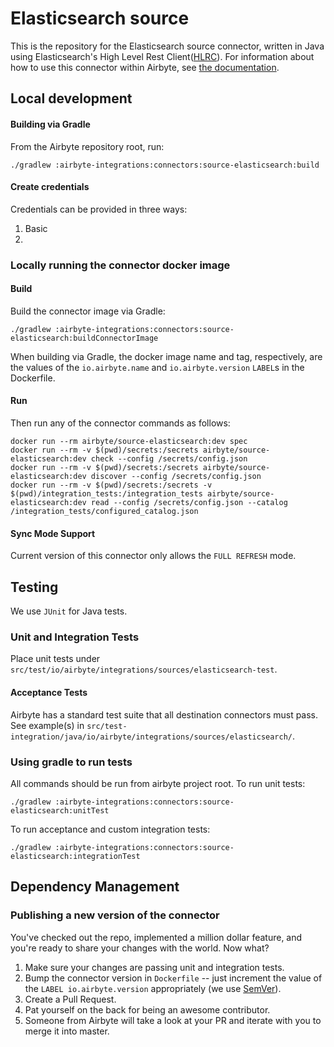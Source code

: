 # Elasticsearch source

This is the repository for the Elasticsearch source connector, written in Java using Elasticsearch's High Level Rest Client([HLRC](https://www.elastic.co/guide/en/elasticsearch/client/java-rest/current/java-rest-high.html)).
For information about how to use this connector within Airbyte, see [the documentation](https://docs.airbyte.io/integrations/sources/elasticsearch).

## Local development

#### Building via Gradle
From the Airbyte repository root, run:
```
./gradlew :airbyte-integrations:connectors:source-elasticsearch:build
```

#### Create credentials
Credentials can be provided in three ways:
1. Basic
2. 

### Locally running the connector docker image

#### Build
Build the connector image via Gradle:

```
./gradlew :airbyte-integrations:connectors:source-elasticsearch:buildConnectorImage
```
When building via Gradle, the docker image name and tag, respectively, are the values of the `io.airbyte.name` and `io.airbyte.version` `LABEL`s in
the Dockerfile.

#### Run
Then run any of the connector commands as follows:
```
docker run --rm airbyte/source-elasticsearch:dev spec
docker run --rm -v $(pwd)/secrets:/secrets airbyte/source-elasticsearch:dev check --config /secrets/config.json
docker run --rm -v $(pwd)/secrets:/secrets airbyte/source-elasticsearch:dev discover --config /secrets/config.json
docker run --rm -v $(pwd)/secrets:/secrets -v $(pwd)/integration_tests:/integration_tests airbyte/source-elasticsearch:dev read --config /secrets/config.json --catalog /integration_tests/configured_catalog.json
```

#### Sync Mode Support
Current version of this connector only allows the `FULL REFRESH` mode.

## Testing
We use `JUnit` for Java tests.

### Unit and Integration Tests
Place unit tests under `src/test/io/airbyte/integrations/sources/elasticsearch-test`.

#### Acceptance Tests
Airbyte has a standard test suite that all destination connectors must pass. See example(s) in
`src/test-integration/java/io/airbyte/integrations/sources/elasticsearch/`.

### Using gradle to run tests
All commands should be run from airbyte project root.
To run unit tests:
```
./gradlew :airbyte-integrations:connectors:source-elasticsearch:unitTest
```
To run acceptance and custom integration tests:
```
./gradlew :airbyte-integrations:connectors:source-elasticsearch:integrationTest
```

## Dependency Management

### Publishing a new version of the connector
You've checked out the repo, implemented a million dollar feature, and you're ready to share your changes with the world. Now what?
1. Make sure your changes are passing unit and integration tests.
2. Bump the connector version in `Dockerfile` -- just increment the value of the `LABEL io.airbyte.version` appropriately (we use [SemVer](https://semver.org/)).
3. Create a Pull Request.
4. Pat yourself on the back for being an awesome contributor.
5. Someone from Airbyte will take a look at your PR and iterate with you to merge it into master.
